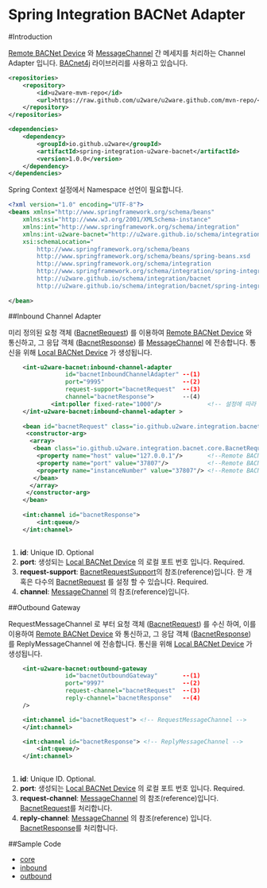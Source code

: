 Spring Integration BACNet Adapter
=================================================

#Introduction 

[Remote BACNet Device](http://www.bacnet.org/) 와 [MessageChannel](http://docs.spring.io/spring-integration/docs/4.2.4.RELEASE/reference/html/messaging-channels-section.html#channel) 간 메세지를 처리하는 Channel Adapter 입니다. [BACnet4j](https://github.com/u2ware/BACnet4J) 라이브러리를 사용하고 있습니다.


```xml
<repositories>
    <repository>
        <id>u2ware-mvm-repo</id>
        <url>https://raw.github.com/u2ware/u2ware.github.com/mvn-repo/</url>
    </repository>
</repositories>

<dependencies>
	<dependency>
		<groupId>io.github.u2ware</groupId>
		<artifactId>spring-integration-u2ware-bacnet</artifactId>
		<version>1.0.0</version>
	</dependency>
</dependencies>
```

Spring Context 설정에서 Namespace 선언이 필요합니다.

```xml
<?xml version="1.0" encoding="UTF-8"?>
<beans xmlns="http://www.springframework.org/schema/beans"
	xmlns:xsi="http://www.w3.org/2001/XMLSchema-instance"
	xmlns:int="http://www.springframework.org/schema/integration"
	xmlns:int-u2ware-bacnet="http://u2ware.github.io/schema/integration/bacnet"
	xsi:schemaLocation="
		http://www.springframework.org/schema/beans 
		http://www.springframework.org/schema/beans/spring-beans.xsd
		http://www.springframework.org/schema/integration 
		http://www.springframework.org/schema/integration/spring-integration.xsd
		http://u2ware.github.io/schema/integration/bacnet 
		http://u2ware.github.io/schema/integration/bacnet/spring-integration-bacnet.xsd">
		
</bean>
```

##Inbound Channel Adapter

미리 정의된 요청 객체 ([BacnetRequest](src/main/java/io/github/u2ware/integration/bacnet/core/BacnetRequest.java)) 를 이용하여 [Remote BACNet Device](http://www.bacnet.org/) 와 통신하고, 그 응답 객체 ([BacnetResponse](src/main/java/io/github/u2ware/integration/bacnet/core/BacnetResponse.java)) 를 [MessageChannel](http://docs.spring.io/spring-integration/docs/4.2.4.RELEASE/reference/html/messaging-channels-section.html#channel) 에 전송합니다. 통신을 위해  [Local BACNet Device](http://www.bacnet.org/) 가 생성됩니다.

```xml
	<int-u2ware-bacnet:inbound-channel-adapter 
				id="bacnetInboundChannelAdapter" --(1)
				port="9995"                      --(2)
				request-support="bacnetRequest"  --(3)
				channel="bacnetResponse">        --(4)
			<int:poller fixed-rate="1000"/>             <!-- 설정에 따라 통신을 반복 합니다.(polling) -->
	</int-u2ware-bacnet:inbound-channel-adapter >
	
	<bean id="bacnetRequest" class="io.github.u2ware.integration.bacnet.inbound.BacnetRequestSupport">
	 <constructor-arg>
	  <array>
	   <bean class="io.github.u2ware.integration.bacnet.core.BacnetRequest">
	    <property name="host" value="127.0.0.1"/>       <!--Remote BACNet Device 의 ip -->
		<property name="port" value="37807"/>           <!--Remote BACNet Device 의 port -->
		<property name="instanceNumber" value="37807"/> <!--Remote BACNet Device 의 instance number-->
	   </bean>
	  </array>
	 </constructor-arg>
	</bean>
	
	<int:channel id="bacnetResponse">   
		<int:queue/>
	</int:channel>
	              
```
1. **id**:	Unique ID.  Optional
2. **port**: 생성되는 [Local BACNet Device](http://www.bacnet.org/) 의 로컬 포트 번호 입니다. Required.
3. **request-support**:  [BacnetRequestSupport](src/main/java/io/github/u2ware/integration/bacnet/inbound/BacnetRequestSupport.java)의 참조(reference)입니다. 한 개 혹은 다수의 [BacnetRequest](src/main/java/io/github/u2ware/integration/bacnet/core/BacnetRequest.java) 를 설정 할 수 있습니다. Required.
4. **channel**: [MessageChannel](http://docs.spring.io/spring-integration/docs/4.2.4.RELEASE/reference/html/messaging-channels-section.html#channel) 의 참조(reference)입니다. 


##Outbound Gateway

RequestMessageChannel 로 부터 요청 객체 ([BacnetRequest](src/main/java/io/github/u2ware/integration/bacnet/core/BacnetRequest.java)) 를 수신 하여, 이를 이용하여 [Remote BACNet Device](http://www.bacnet.org/) 와 통신하고, 그 응답 객체 ([BacnetResponse](src/main/java/io/github/u2ware/integration/bacnet/core/BacnetResponse.java)) 를 ReplyMessageChannel 에 전송합니다. 통신을 위해  [Local BACNet Device](http://www.bacnet.org/) 가 생성됩니다.

```xml
	<int-u2ware-bacnet:outbound-gateway 
				id="bacnetOutboundGateway"       --(1)      
				port="9997"                      --(2)           
				request-channel="bacnetRequest"  --(3)
				reply-channel="bacnetResponse"   --(4)
	/>

	<int:channel id="bacnetRequest"> <!-- RequestMessageChannel -->
	</int:channel>

	<int:channel id="bacnetResponse"> <!-- ReplyMessageChannel -->
		<int:queue/>
	</int:channel>
	
```
1. **id**:	Unique ID.  Optional.
2. **port**: 생성되는 [Local BACNet Device](http://www.bacnet.org/) 의 로컬 포트 번호 입니다. Required.
3. **request-channel**: [MessageChannel](http://docs.spring.io/spring-integration/docs/4.2.4.RELEASE/reference/html/messaging-channels-section.html#channel) 의 참조(reference)입니다. [BacnetRequest](src/main/java/io/github/u2ware/integration/bacnet/core/BacnetRequest.java)를 처리합니다. 
4. **reply-channel**: [MessageChannel](http://docs.spring.io/spring-integration/docs/4.2.4.RELEASE/reference/html/messaging-channels-section.html#channel) 의 참조(reference) 입니다. [BacnetResponse](src/main/java/io/github/u2ware/integration/bacnet/core/BacnetResponse.java)를 처리합니다. 

##Sample Code

* [core](src/test/java/io/github/u2ware/integration/bacnet/core/)
* [inbound](src/test/java/io/github/u2ware/integration/bacnet/inbound/)
* [outbound](src/test/java/io/github/u2ware/integration/bacnet/outbound/)


